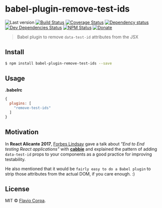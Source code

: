 # babel-plugin-remove-test-ids

![Last version](https://img.shields.io/github/tag/kutyel/babel-plugin-remove-test-ids.svg?style=flat-square)
[![Build Status](https://img.shields.io/travis/kutyel/babel-plugin-remove-test-ids/master.svg?style=flat-square)](https://travis-ci.org/kutyel/babel-plugin-remove-test-ids)
[![Coverage Status](https://img.shields.io/coveralls/kutyel/babel-plugin-remove-test-ids.svg?style=flat-square)](https://coveralls.io/github/kutyel/babel-plugin-remove-test-ids)
[![Dependency status](https://img.shields.io/david/kutyel/babel-plugin-remove-test-ids.svg?style=flat-square)](https://david-dm.org/kutyel/babel-plugin-remove-test-ids)
[![Dev Dependencies Status](https://img.shields.io/david/dev/kutyel/babel-plugin-remove-test-ids.svg?style=flat-square)](https://david-dm.org/kutyel/babel-plugin-remove-test-ids#info=devDependencies)
[![NPM Status](https://img.shields.io/npm/dm/babel-plugin-remove-test-ids.svg?style=flat-square)](https://www.npmjs.org/package/babel-plugin-remove-test-ids)
[![Donate](https://img.shields.io/badge/donate-paypal-blue.svg?style=flat-square)](https://paypal.me/kutyel)

> Babel plugin to remove `data-test-id` attributes from the JSX

## Install

```bash
$ npm install babel-plugin-remove-test-ids --save
```

## Usage

**.babelrc**
```js
{
  plugins: [
    "remove-test-ids"
  ]
}
```

## Motivation

In **React Alicante 2017**, [Forbes Lindsay](https://github.com/ForbesLindesay) gave a talk about *"End to End testing React applications"* with [**cabbie**](https://github.com/ForbesLindesay/cabbie) and explained the pattern of adding `data-test-id` props to your components as a good practice for improving testability.

He also mentioned that it would be `fairly easy to do a Babel plugin` to strip those attributes from the actual DOM, if you care enough. :)

## License

MIT © [Flavio Corpa](https://github.com/kutyel).
